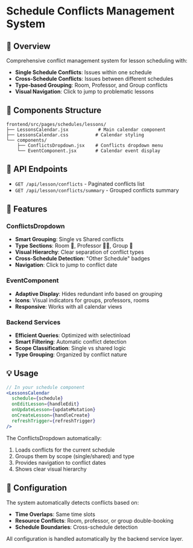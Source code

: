 # Schedule Conflicts Management System

## 🎯 Overview

Comprehensive conflict management system for lesson scheduling with:
- **Single Schedule Conflicts**: Issues within one schedule
- **Cross-Schedule Conflicts**: Issues between different schedules  
- **Type-based Grouping**: Room, Professor, and Group conflicts
- **Visual Navigation**: Click to jump to problematic lessons

## 📁 Components Structure

```
frontend/src/pages/schedules/lessons/
├── LessonsCalendar.jsx           # Main calendar component
├── LessonsCalendar.css          # Calendar styling
└── components/
    ├── ConflictsDropdown.jsx    # Conflicts dropdown menu
    └── EventComponent.jsx       # Calendar event display
```

## 🚀 API Endpoints

- `GET /api/lesson/conflicts` - Paginated conflicts list
- `GET /api/lesson/conflicts/summary` - Grouped conflicts summary

## 🎨 Features

### ConflictsDropdown
- **Smart Grouping**: Single vs Shared conflicts
- **Type Sections**: Room 🏢, Professor 👨‍🏫, Group 👥
- **Visual Hierarchy**: Clear separation of conflict types
- **Cross-Schedule Detection**: "Other Schedule" badges
- **Navigation**: Click to jump to conflict date

### EventComponent  
- **Adaptive Display**: Hides redundant info based on grouping
- **Icons**: Visual indicators for groups, professors, rooms
- **Responsive**: Works with all calendar views

### Backend Services
- **Efficient Queries**: Optimized with selectinload
- **Smart Filtering**: Automatic conflict detection
- **Scope Classification**: Single vs shared logic
- **Type Grouping**: Organized by conflict nature

## 💡 Usage

```jsx
// In your schedule component
<LessonsCalendar
  schedule={schedule}
  onEditLesson={handleEdit}
  onUpdateLesson={updateMutation}
  onCreateLesson={handleCreate}
  refreshTrigger={refreshTrigger}
/>
```

The ConflictsDropdown automatically:
1. Loads conflicts for the current schedule
2. Groups them by scope (single/shared) and type
3. Provides navigation to conflict dates
4. Shows clear visual hierarchy

## 🔧 Configuration

The system automatically detects conflicts based on:
- **Time Overlaps**: Same time slots
- **Resource Conflicts**: Room, professor, or group double-booking
- **Schedule Boundaries**: Cross-schedule detection

All configuration is handled automatically by the backend service layer.